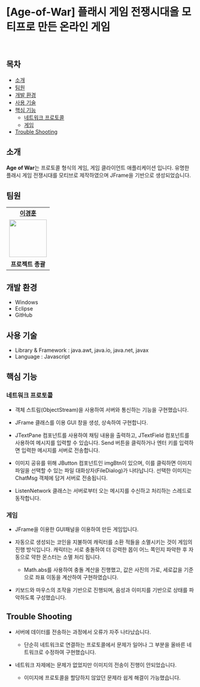 <br>


# [Age-of-War] 플래시 게임 전쟁시대을 모티프로 만든 온라인 게임

<br>

<h2>목차</h2>

 - [소개](#소개) 
 - [팀원](#팀원) 
 - [개발 환경](#개발-환경)
 - [사용 기술](#사용-기술)
 - [핵심 기능](#핵심-기능)
   - [네트워크 프로토콜](#네트워크프로토콜)
   - [게임](#게임)
 - [Trouble Shooting](#trouble-shooting)


## 소개

**Age of War**는 프로토콜 형식의 게임, 게임 클라이언트 애플리케이션 입니다. 유명한 플래시 게임 전쟁시대를 모티브로 제작하였으며 JFrame을 기반으로 생성되었습니다. <br>

## 팀원

<table>
   <tr>
    <td align="center"><b><a href="https://github.com/kyung412820">이경훈</a></b></td>
  <tr>
    <td align="center"><a href="https://github.com/kyung412820"><img src="https://avatars.githubusercontent.com/u/71320521?v=4" width="100px" /></a></td>
  </tr>
  <tr>
    <td align="center"><b>프로젝트 총괄</b></td>
</table>


## 개발 환경

 - Windows
 - Eclipse
 - GitHub



## 사용 기술 

- Library & Framework : java.awt, java.io, java.net, javax
- Language : Javascript


## 핵심 기능

### 네트워크 프로토콜

- 객체 스트림(ObjectStream)을 사용하여 서버와 통신하는 기능을 구현했습니다.

- JFrame 클래스를 이용 GUI 창을 생성, 상속하여 구현합니다.

- JTextPane 컴포넌트를 사용하여 채팅 내용을 출력하고, JTextField 컴포넌트를 사용하여 메시지를 입력할 수 있습니다. Send 버튼을 클릭하거나 엔터 키를 입력하면 입력한 메시지를 서버로 전송합니다.


-  이미지 공유를 위해 JButton 컴포넌트인 imgBtn이 있으며, 이를 클릭하면 이미지 파일을 선택할 수 있는 파일 대화상자(FileDialog)가 나타납니다. 선택한 이미지는 ChatMsg 객체에 담겨 서버로 전송됩니다.

- ListenNetwork 클래스는 서버로부터 오는 메시지를 수신하고 처리하는 스레드로 동작합니다. 



### 게임

- JFrame을 이용한 GUI패널을 이용하여 만든 게임입니다.

- 자동으로 생성되는 코인을 지불하여 캐릭터를 소환 적들을 소멸시키는 것이 게임의 진행 방식입니다. 캐릭터는 서로 충돌하여 더 강력한 몹이 어느 쪽인지 파악한 후 자동으로 약한 몬스터는 소멸 처리 됩니다.

  - Math.abs를 사용하여 충돌 계산을 진행했고, 값은 사진의 가로, 세로값을 기준으로 좌표 이동을 계산하여 구현하였습니다.

- 키보드와 마우스의 조작을 기반으로 진행되며, 음성과 이미지를 기반으로 상태를 파악하도록 구성했습니다.


## Trouble Shooting

- 서버에 데이터를 전송하는 과정에서 오류가 자주 나타났습니다.
  - 단순히 네트워크로 연결하는 프로토콜에서 문제가 일어나 그 부분을 올바른 네트워크로 수정하여 구현했습니다.

- 네트워크 자제에는 문제가 없었지만 이미지의 전송이 진행이 안되었습니다.
  - 이미지에 프로토콜을 할당하지 않았던 문제라 쉽게 해결이 가능했습니다.
